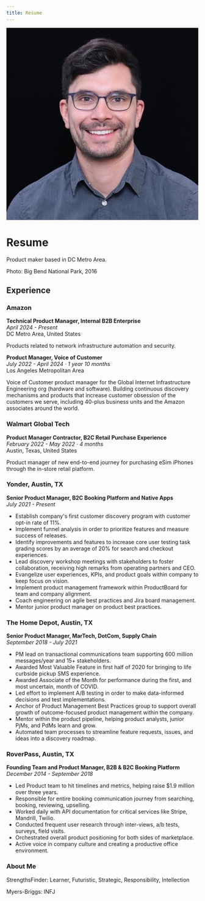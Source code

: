 ```yaml
---
title: Resume
---
```


<div class="hero" style="background-image: url('/assets/images/hero/big-bend.jpg')">
    <img src="/assets/images/profile.jpeg" alt="Jacob Poterbin" class="profile-image">
    <div class="hero-content">
        <h1>Resume</h1>
        <p>Product maker based in DC Metro Area.</p>
        <p class="photo-caption">Photo: Big Bend National Park, 2016</p>
    </div>
</div>

## Experience

### Amazon
**Technical Product Manager, Internal B2B Enterprise**  
*April 2024 - Present*  
DC Metro Area, United States

Products related to network infrastructure automation and security.

**Product Manager, Voice of Customer**  
*July 2022 - April 2024 · 1 year 10 months*  
Los Angeles Metropolitan Area

Voice of Customer product manager for the Global Internet Infrastructure Engineering org (hardware and software). Building continuous discovery mechanisms and products that increase customer obsession of the customers we serve, including 40-plus business units and the Amazon associates around the world.

### Walmart Global Tech
**Product Manager Contractor, B2C Retail Purchase Experience**  
*February 2022 - May 2022 · 4 months*  
Austin, Texas, United States

Product manager of new end-to-end journey for purchasing eSim iPhones through the in-store retail platform.

### Yonder, Austin, TX
**Senior Product Manager, B2C Booking Platform and Native Apps**  
*July 2021 - Present*

- Establish company's first customer discovery program with customer opt-in rate of 11%.
- Implement funnel analysis in order to prioritize features and measure success of releases.
- Identify improvements and features to increase core user testing task grading scores by an average of 20% for search and checkout experiences.
- Lead discovery workshop meetings with stakeholders to foster collaboration, receiving high remarks from operating partners and CEO.
- Evangelize user experiences, KPIs, and product goals within company to keep focus on vision.
- Implement product management framework within ProductBoard for team and company alignment.
- Coach engineering on agile best practices and Jira board management.
- Mentor junior product manager on product best practices.

### The Home Depot, Austin, TX
**Senior Product Manager, MarTech, DotCom, Supply Chain**  
*September 2018 - July 2021*

- PM lead on transactional communications team supporting 600 million messages/year and 15+ stakeholders.
- Awarded Most Valuable Feature in first half of 2020 for bringing to life curbside pickup SMS experience.
- Awarded Associate of the Month for performance during the first, and most uncertain, month of COVID.
- Led effort to implement A/B testing in order to make data-informed decisions and test implementations.
- Anchor of Product Management Best Practices group to support overall growth of outcome-focused product management within the company.
- Mentor within the product pipeline, helping product analysts, junior PjMs, and PdMs learn and grow.
- Automated team processes to streamline feature requests, issues, and ideas into a discovery roadmap.

### RoverPass, Austin, TX
**Founding Team and Product Manager, B2B & B2C Booking Platform**  
*December 2014 - September 2018*

- Led Product team to hit timelines and metrics, helping raise $1.9 million over three years.
- Responsible for entire booking communication journey from searching, booking, reviewing, upselling.
- Worked daily with API documentation for critical services like Stripe, Mandrill, Twilio.
- Conducted frequent user research through inter-views, a/b tests, surveys, field visits.
- Orchestrated overall product positioning for both sides of marketplace.
- Active voice in company culture and creating a productive office environment. 

### About Me

StrengthsFinder: Learner, Futuristic, Strategic, Responsibility, Intellection

Myers-Briggs: INFJ